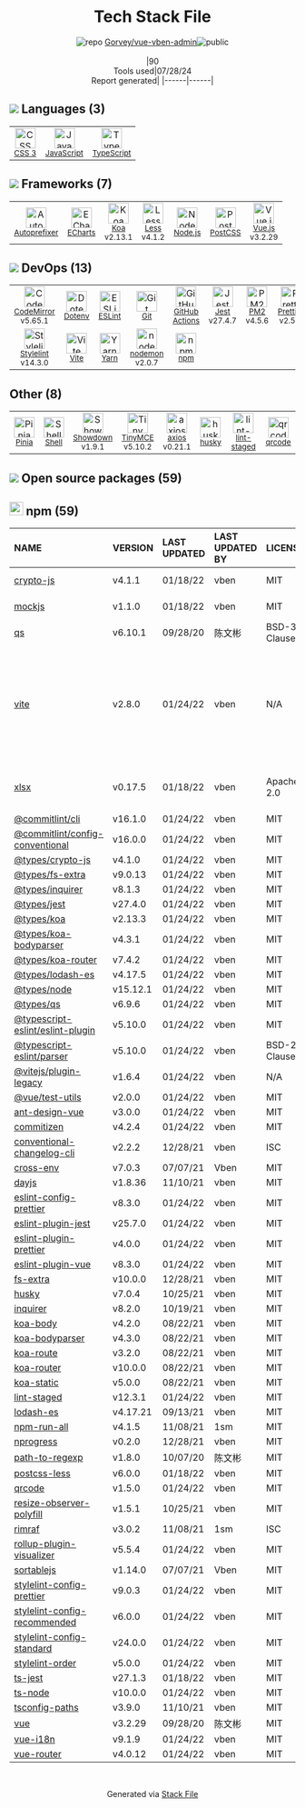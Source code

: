 <!--
&lt;--- Readme.md Snippet without images Start ---&gt;
## Tech Stack
Gorvey/vue-vben-admin is built on the following main stack:

- [JavaScript](https://developer.mozilla.org/en-US/docs/Web/JavaScript) – Languages
- [TypeScript](http://www.typescriptlang.org) – Languages
- [Autoprefixer](https://github.com/postcss/autoprefixer) – CSS Pre-processors / Extensions
- [ECharts](https://echarts.apache.org/en/index.html) – Charting Libraries
- [Koa](http://koajs.com/) – Microframeworks (Backend)
- [Less](http://lesscss.org/) – CSS Pre-processors / Extensions
- [Node.js](http://nodejs.org/) – Frameworks (Full Stack)
- [PostCSS](https://github.com/postcss/postcss) – CSS Pre-processors / Extensions
- [Vue.js](http://vuejs.org/) – Javascript UI Libraries
- [CodeMirror](http://codemirror.net/) – Text Editor
- [ESLint](http://eslint.org/) – Code Review
- [GitHub Actions](https://github.com/features/actions) – Continuous Integration
- [Jest](http://facebook.github.io/jest/) – Javascript Testing Framework
- [PM2](https://github.com/Unitech/pm2) – Node.js Process Manager
- [Prettier](https://prettier.io/) – Code Review
- [Stylelint](http://stylelint.io/) – Code Review
- [Vite](https://vitejs.dev/) – JS Build Tools / JS Task Runners
- [Yarn](https://yarnpkg.com/) – Front End Package Manager
- [nodemon](http://nodemon.io/) – node.js Application Monitoring
- [Shell](https://en.wikipedia.org/wiki/Shell_script) – Shells
- [Showdown](https://github.com/coreyti/showdown) – Javascript Utilities & Libraries
- [TinyMCE](https://www.tiny.cloud/) – Javascript Utilities & Libraries
- [axios](https://github.com/mzabriskie/axios) – Javascript Utilities & Libraries

Full tech stack [here](/techstack.md)

&lt;--- Readme.md Snippet without images End ---&gt;

&lt;--- Readme.md Snippet with images Start ---&gt;
## Tech Stack
Gorvey/vue-vben-admin is built on the following main stack:

- <img width='25' height='25' src='https://img.stackshare.io/service/1209/javascript.jpeg' alt='JavaScript'/> [JavaScript](https://developer.mozilla.org/en-US/docs/Web/JavaScript) – Languages
- <img width='25' height='25' src='https://img.stackshare.io/service/1612/bynNY5dJ.jpg' alt='TypeScript'/> [TypeScript](http://www.typescriptlang.org) – Languages
- <img width='25' height='25' src='https://img.stackshare.io/service/2202/72d087642cfce6fef6f2dabec5bf49e8_400x400.png' alt='Autoprefixer'/> [Autoprefixer](https://github.com/postcss/autoprefixer) – CSS Pre-processors / Extensions
- <img width='25' height='25' src='https://img.stackshare.io/service/4230/aSzYQa43_400x400.jpg' alt='ECharts'/> [ECharts](https://echarts.apache.org/en/index.html) – Charting Libraries
- <img width='25' height='25' src='https://img.stackshare.io/service/1726/5055057.png' alt='Koa'/> [Koa](http://koajs.com/) – Microframeworks (Backend)
- <img width='25' height='25' src='https://img.stackshare.io/service/1170/default_957cbc0168b4d37265e264469c888f776e57f42c.png' alt='Less'/> [Less](http://lesscss.org/) – CSS Pre-processors / Extensions
- <img width='25' height='25' src='https://img.stackshare.io/service/1011/n1JRsFeB_400x400.png' alt='Node.js'/> [Node.js](http://nodejs.org/) – Frameworks (Full Stack)
- <img width='25' height='25' src='https://img.stackshare.io/service/3339/rlFcjEdI.png' alt='PostCSS'/> [PostCSS](https://github.com/postcss/postcss) – CSS Pre-processors / Extensions
- <img width='25' height='25' src='https://img.stackshare.io/service/3837/paeckCWC.png' alt='Vue.js'/> [Vue.js](http://vuejs.org/) – Javascript UI Libraries
- <img width='25' height='25' src='https://img.stackshare.io/service/2490/E_fCaAi6.png' alt='CodeMirror'/> [CodeMirror](http://codemirror.net/) – Text Editor
- <img width='25' height='25' src='https://img.stackshare.io/service/3337/Q4L7Jncy.jpg' alt='ESLint'/> [ESLint](http://eslint.org/) – Code Review
- <img width='25' height='25' src='https://img.stackshare.io/service/11563/actions.png' alt='GitHub Actions'/> [GitHub Actions](https://github.com/features/actions) – Continuous Integration
- <img width='25' height='25' src='https://img.stackshare.io/service/830/jest.png' alt='Jest'/> [Jest](http://facebook.github.io/jest/) – Javascript Testing Framework
- <img width='25' height='25' src='https://img.stackshare.io/service/2237/757747.png' alt='PM2'/> [PM2](https://github.com/Unitech/pm2) – Node.js Process Manager
- <img width='25' height='25' src='https://img.stackshare.io/service/7035/default_66f265943abed56bcdbfca1c866a4261b1fbb063.jpg' alt='Prettier'/> [Prettier](https://prettier.io/) – Code Review
- <img width='25' height='25' src='https://img.stackshare.io/service/5446/V9JsvPul_400x400.jpg' alt='Stylelint'/> [Stylelint](http://stylelint.io/) – Code Review
- <img width='25' height='25' src='https://img.stackshare.io/service/21547/default_1aeac791cde11ff66cc0b20dcc6144eeb185c905.png' alt='Vite'/> [Vite](https://vitejs.dev/) – JS Build Tools / JS Task Runners
- <img width='25' height='25' src='https://img.stackshare.io/service/5848/44mC-kJ3.jpg' alt='Yarn'/> [Yarn](https://yarnpkg.com/) – Front End Package Manager
- <img width='25' height='25' src='https://img.stackshare.io/service/5577/preview.png' alt='nodemon'/> [nodemon](http://nodemon.io/) – node.js Application Monitoring
- <img width='25' height='25' src='https://img.stackshare.io/service/4631/default_c2062d40130562bdc836c13dbca02d318205a962.png' alt='Shell'/> [Shell](https://en.wikipedia.org/wiki/Shell_script) – Shells
- <img width='25' height='25' src='https://img.stackshare.io/no-img-open-source.png' alt='Showdown'/> [Showdown](https://github.com/coreyti/showdown) – Javascript Utilities & Libraries
- <img width='25' height='25' src='https://img.stackshare.io/service/3655/eVcDQYNK_400x400.png' alt='TinyMCE'/> [TinyMCE](https://www.tiny.cloud/) – Javascript Utilities & Libraries
- <img width='25' height='25' src='https://img.stackshare.io/no-img-open-source.png' alt='axios'/> [axios](https://github.com/mzabriskie/axios) – Javascript Utilities & Libraries

Full tech stack [here](/techstack.md)

&lt;--- Readme.md Snippet with images End ---&gt;
-->
<div align="center">

# Tech Stack File
![](https://img.stackshare.io/repo.svg "repo") [Gorvey/vue-vben-admin](https://github.com/Gorvey/vue-vben-admin)![](https://img.stackshare.io/public_badge.svg "public")
<br/><br/>
|90<br/>Tools used|07/28/24 <br/>Report generated|
|------|------|
</div>

## <img src='https://img.stackshare.io/languages.svg'/> Languages (3)
<table><tr>
  <td align='center'>
  <img width='36' height='36' src='https://img.stackshare.io/service/6727/css.png' alt='CSS 3'>
  <br>
  <sub><a href="https://developer.mozilla.org/en-US/docs/Web/CSS/CSS3">CSS 3</a></sub>
  <br>
  <sub></sub>
</td>

<td align='center'>
  <img width='36' height='36' src='https://img.stackshare.io/service/1209/javascript.jpeg' alt='JavaScript'>
  <br>
  <sub><a href="https://developer.mozilla.org/en-US/docs/Web/JavaScript">JavaScript</a></sub>
  <br>
  <sub></sub>
</td>

<td align='center'>
  <img width='36' height='36' src='https://img.stackshare.io/service/1612/bynNY5dJ.jpg' alt='TypeScript'>
  <br>
  <sub><a href="http://www.typescriptlang.org">TypeScript</a></sub>
  <br>
  <sub></sub>
</td>

</tr>
</table>

## <img src='https://img.stackshare.io/frameworks.svg'/> Frameworks (7)
<table><tr>
  <td align='center'>
  <img width='36' height='36' src='https://img.stackshare.io/service/2202/72d087642cfce6fef6f2dabec5bf49e8_400x400.png' alt='Autoprefixer'>
  <br>
  <sub><a href="https://github.com/postcss/autoprefixer">Autoprefixer</a></sub>
  <br>
  <sub></sub>
</td>

<td align='center'>
  <img width='36' height='36' src='https://img.stackshare.io/service/4230/aSzYQa43_400x400.jpg' alt='ECharts'>
  <br>
  <sub><a href="https://echarts.apache.org/en/index.html">ECharts</a></sub>
  <br>
  <sub></sub>
</td>

<td align='center'>
  <img width='36' height='36' src='https://img.stackshare.io/service/1726/5055057.png' alt='Koa'>
  <br>
  <sub><a href="http://koajs.com/">Koa</a></sub>
  <br>
  <sub>v2.13.1</sub>
</td>

<td align='center'>
  <img width='36' height='36' src='https://img.stackshare.io/service/1170/default_957cbc0168b4d37265e264469c888f776e57f42c.png' alt='Less'>
  <br>
  <sub><a href="http://lesscss.org/">Less</a></sub>
  <br>
  <sub>v4.1.2</sub>
</td>

<td align='center'>
  <img width='36' height='36' src='https://img.stackshare.io/service/1011/n1JRsFeB_400x400.png' alt='Node.js'>
  <br>
  <sub><a href="http://nodejs.org/">Node.js</a></sub>
  <br>
  <sub></sub>
</td>

<td align='center'>
  <img width='36' height='36' src='https://img.stackshare.io/service/3339/rlFcjEdI.png' alt='PostCSS'>
  <br>
  <sub><a href="https://github.com/postcss/postcss">PostCSS</a></sub>
  <br>
  <sub></sub>
</td>

<td align='center'>
  <img width='36' height='36' src='https://img.stackshare.io/service/3837/paeckCWC.png' alt='Vue.js'>
  <br>
  <sub><a href="http://vuejs.org/">Vue.js</a></sub>
  <br>
  <sub>v3.2.29</sub>
</td>

</tr>
</table>

## <img src='https://img.stackshare.io/devops.svg'/> DevOps (13)
<table><tr>
  <td align='center'>
  <img width='36' height='36' src='https://img.stackshare.io/service/2490/E_fCaAi6.png' alt='CodeMirror'>
  <br>
  <sub><a href="http://codemirror.net/">CodeMirror</a></sub>
  <br>
  <sub>v5.65.1</sub>
</td>

<td align='center'>
  <img width='36' height='36' src='https://img.stackshare.io/service/8067/default_90dcb1286af7685c68df319c764b80704df1155b.png' alt='Dotenv'>
  <br>
  <sub><a href="https://github.com/motdotla/dotenv">Dotenv</a></sub>
  <br>
  <sub></sub>
</td>

<td align='center'>
  <img width='36' height='36' src='https://img.stackshare.io/service/3337/Q4L7Jncy.jpg' alt='ESLint'>
  <br>
  <sub><a href="http://eslint.org/">ESLint</a></sub>
  <br>
  <sub></sub>
</td>

<td align='center'>
  <img width='36' height='36' src='https://img.stackshare.io/service/1046/git.png' alt='Git'>
  <br>
  <sub><a href="http://git-scm.com/">Git</a></sub>
  <br>
  <sub></sub>
</td>

<td align='center'>
  <img width='36' height='36' src='https://img.stackshare.io/service/11563/actions.png' alt='GitHub Actions'>
  <br>
  <sub><a href="https://github.com/features/actions">GitHub Actions</a></sub>
  <br>
  <sub></sub>
</td>

<td align='center'>
  <img width='36' height='36' src='https://img.stackshare.io/service/830/jest.png' alt='Jest'>
  <br>
  <sub><a href="http://facebook.github.io/jest/">Jest</a></sub>
  <br>
  <sub>v27.4.7</sub>
</td>

<td align='center'>
  <img width='36' height='36' src='https://img.stackshare.io/service/2237/757747.png' alt='PM2'>
  <br>
  <sub><a href="https://github.com/Unitech/pm2">PM2</a></sub>
  <br>
  <sub>v4.5.6</sub>
</td>

<td align='center'>
  <img width='36' height='36' src='https://img.stackshare.io/service/7035/default_66f265943abed56bcdbfca1c866a4261b1fbb063.jpg' alt='Prettier'>
  <br>
  <sub><a href="https://prettier.io/">Prettier</a></sub>
  <br>
  <sub>v2.5.1</sub>
</td>

</tr>
<tr>
  <td align='center'>
  <img width='36' height='36' src='https://img.stackshare.io/service/5446/V9JsvPul_400x400.jpg' alt='Stylelint'>
  <br>
  <sub><a href="http://stylelint.io/">Stylelint</a></sub>
  <br>
  <sub>v14.3.0</sub>
</td>

<td align='center'>
  <img width='36' height='36' src='https://img.stackshare.io/service/21547/default_1aeac791cde11ff66cc0b20dcc6144eeb185c905.png' alt='Vite'>
  <br>
  <sub><a href="https://vitejs.dev/">Vite</a></sub>
  <br>
  <sub></sub>
</td>

<td align='center'>
  <img width='36' height='36' src='https://img.stackshare.io/service/5848/44mC-kJ3.jpg' alt='Yarn'>
  <br>
  <sub><a href="https://yarnpkg.com/">Yarn</a></sub>
  <br>
  <sub></sub>
</td>

<td align='center'>
  <img width='36' height='36' src='https://img.stackshare.io/service/5577/preview.png' alt='nodemon'>
  <br>
  <sub><a href="http://nodemon.io/">nodemon</a></sub>
  <br>
  <sub>v2.0.7</sub>
</td>

<td align='center'>
  <img width='36' height='36' src='https://img.stackshare.io/service/1120/lejvzrnlpb308aftn31u.png' alt='npm'>
  <br>
  <sub><a href="https://www.npmjs.com/">npm</a></sub>
  <br>
  <sub></sub>
</td>

</tr>
</table>

## Other (8)
<table><tr>
  <td align='center'>
  <img width='36' height='36' src='https://img.stackshare.io/service/48301/default_0cffd727391e16b2a8bd6edbcffc0255a3a541d0.png' alt='Pinia'>
  <br>
  <sub><a href="https://pinia.vuejs.org/">Pinia</a></sub>
  <br>
  <sub></sub>
</td>

<td align='center'>
  <img width='36' height='36' src='https://img.stackshare.io/service/4631/default_c2062d40130562bdc836c13dbca02d318205a962.png' alt='Shell'>
  <br>
  <sub><a href="https://en.wikipedia.org/wiki/Shell_script">Shell</a></sub>
  <br>
  <sub></sub>
</td>

<td align='center'>
  <img width='36' height='36' src='https://img.stackshare.io/no-img-open-source.png' alt='Showdown'>
  <br>
  <sub><a href="https://github.com/coreyti/showdown">Showdown</a></sub>
  <br>
  <sub>v1.9.1</sub>
</td>

<td align='center'>
  <img width='36' height='36' src='https://img.stackshare.io/service/3655/eVcDQYNK_400x400.png' alt='TinyMCE'>
  <br>
  <sub><a href="https://www.tiny.cloud/">TinyMCE</a></sub>
  <br>
  <sub>v5.10.2</sub>
</td>

<td align='center'>
  <img width='36' height='36' src='https://img.stackshare.io/no-img-open-source.png' alt='axios'>
  <br>
  <sub><a href="https://github.com/mzabriskie/axios">axios</a></sub>
  <br>
  <sub>v0.21.1</sub>
</td>

<td align='center'>
  <img width='36' height='36' src='https://img.stackshare.io/service/9527/5502029.jpeg' alt='husky'>
  <br>
  <sub><a href="https://github.com/typicode/husky">husky</a></sub>
  <br>
  <sub></sub>
</td>

<td align='center'>
  <img width='36' height='36' src='https://img.stackshare.io/service/10577/11071.jpeg' alt='lint-staged'>
  <br>
  <sub><a href="https://github.com/okonet/lint-staged">lint-staged</a></sub>
  <br>
  <sub></sub>
</td>

<td align='center'>
  <img width='36' height='36' src='https://img.stackshare.io/service/8580/no-img-open-source.png' alt='qrcode'>
  <br>
  <sub><a href="http://goqr.me/">qrcode</a></sub>
  <br>
  <sub></sub>
</td>

</tr>
</table>


## <img src='https://img.stackshare.io/group.svg' /> Open source packages (59)</h2>

## <img width='24' height='24' src='https://img.stackshare.io/service/1120/lejvzrnlpb308aftn31u.png'/> npm (59)

|NAME|VERSION|LAST UPDATED|LAST UPDATED BY|LICENSE|VULNERABILITIES|
|:------|:------|:------|:------|:------|:------|
|[crypto-js](https://www.npmjs.com/crypto-js)|v4.1.1|01/18/22|vben |MIT|[CVE-2023-46233](https://github.com/advisories/GHSA-xwcq-pm8m-c4vf) (Critical)|
|[mockjs](https://www.npmjs.com/mockjs)|v1.1.0|01/18/22|vben |MIT|[CVE-2023-26158](https://github.com/advisories/GHSA-mh8j-9jvh-gjf6) (High)|
|[qs](https://www.npmjs.com/qs)|v6.10.1|09/28/20|陈文彬 |BSD-3-Clause|[CVE-2022-24999](https://github.com/advisories/GHSA-hrpp-h998-j3pp) (High)|
|[vite](https://www.npmjs.com/vite)|v2.8.0|01/24/22|vben |N/A|[CVE-2024-23331](https://github.com/advisories/GHSA-c24v-8rfc-w8vw) (High)<br/>[CVE-2023-34092](https://github.com/advisories/GHSA-353f-5xf4-qw67) (High)<br/>[CVE-2024-31207](https://github.com/advisories/GHSA-8jhw-289h-jh2g) (Moderate)<br/>[CVE-2022-35204](https://github.com/advisories/GHSA-mv48-hcvh-8jj8) (Moderate)|
|[xlsx](https://www.npmjs.com/xlsx)|v0.17.5|01/18/22|vben |Apache-2.0|[CVE-2024-22363](https://github.com/advisories/GHSA-5pgg-2g8v-p4x9) (High)<br/>[CVE-2023-30533](https://github.com/advisories/GHSA-4r6h-8v6p-xvw6) (High)|
|[@commitlint/cli](https://www.npmjs.com/@commitlint/cli)|v16.1.0|01/24/22|vben |MIT|N/A|
|[@commitlint/config-conventional](https://www.npmjs.com/@commitlint/config-conventional)|v16.0.0|01/24/22|vben |MIT|N/A|
|[@types/crypto-js](https://www.npmjs.com/@types/crypto-js)|v4.1.0|01/24/22|vben |MIT|N/A|
|[@types/fs-extra](https://www.npmjs.com/@types/fs-extra)|v9.0.13|01/24/22|vben |MIT|N/A|
|[@types/inquirer](https://www.npmjs.com/@types/inquirer)|v8.1.3|01/24/22|vben |MIT|N/A|
|[@types/jest](https://www.npmjs.com/@types/jest)|v27.4.0|01/24/22|vben |MIT|N/A|
|[@types/koa](https://www.npmjs.com/@types/koa)|v2.13.3|01/24/22|vben |MIT|N/A|
|[@types/koa-bodyparser](https://www.npmjs.com/@types/koa-bodyparser)|v4.3.1|01/24/22|vben |MIT|N/A|
|[@types/koa-router](https://www.npmjs.com/@types/koa-router)|v7.4.2|01/24/22|vben |MIT|N/A|
|[@types/lodash-es](https://www.npmjs.com/@types/lodash-es)|v4.17.5|01/24/22|vben |MIT|N/A|
|[@types/node](https://www.npmjs.com/@types/node)|v15.12.1|01/24/22|vben |MIT|N/A|
|[@types/qs](https://www.npmjs.com/@types/qs)|v6.9.6|01/24/22|vben |MIT|N/A|
|[@typescript-eslint/eslint-plugin](https://www.npmjs.com/@typescript-eslint/eslint-plugin)|v5.10.0|01/24/22|vben |MIT|N/A|
|[@typescript-eslint/parser](https://www.npmjs.com/@typescript-eslint/parser)|v5.10.0|01/24/22|vben |BSD-2-Clause|N/A|
|[@vitejs/plugin-legacy](https://www.npmjs.com/@vitejs/plugin-legacy)|v1.6.4|01/24/22|vben |N/A|N/A|
|[@vue/test-utils](https://www.npmjs.com/@vue/test-utils)|v2.0.0|01/24/22|vben |MIT|N/A|
|[ant-design-vue](https://www.npmjs.com/ant-design-vue)|v3.0.0|01/24/22|vben |MIT|N/A|
|[commitizen](https://www.npmjs.com/commitizen)|v4.2.4|01/24/22|vben |MIT|N/A|
|[conventional-changelog-cli](https://www.npmjs.com/conventional-changelog-cli)|v2.2.2|12/28/21|vben |ISC|N/A|
|[cross-env](https://www.npmjs.com/cross-env)|v7.0.3|07/07/21|Vben |MIT|N/A|
|[dayjs](https://www.npmjs.com/dayjs)|v1.8.36|11/10/21|vben |MIT|N/A|
|[eslint-config-prettier](https://www.npmjs.com/eslint-config-prettier)|v8.3.0|01/24/22|vben |MIT|N/A|
|[eslint-plugin-jest](https://www.npmjs.com/eslint-plugin-jest)|v25.7.0|01/24/22|vben |MIT|N/A|
|[eslint-plugin-prettier](https://www.npmjs.com/eslint-plugin-prettier)|v4.0.0|01/24/22|vben |MIT|N/A|
|[eslint-plugin-vue](https://www.npmjs.com/eslint-plugin-vue)|v8.3.0|01/24/22|vben |MIT|N/A|
|[fs-extra](https://www.npmjs.com/fs-extra)|v10.0.0|12/28/21|vben |MIT|N/A|
|[husky](https://www.npmjs.com/husky)|v7.0.4|10/25/21|vben |MIT|N/A|
|[inquirer](https://www.npmjs.com/inquirer)|v8.2.0|10/19/21|vben |MIT|N/A|
|[koa-body](https://www.npmjs.com/koa-body)|v4.2.0|08/22/21|vben |MIT|N/A|
|[koa-bodyparser](https://www.npmjs.com/koa-bodyparser)|v4.3.0|08/22/21|vben |MIT|N/A|
|[koa-route](https://www.npmjs.com/koa-route)|v3.2.0|08/22/21|vben |MIT|N/A|
|[koa-router](https://www.npmjs.com/koa-router)|v10.0.0|08/22/21|vben |MIT|N/A|
|[koa-static](https://www.npmjs.com/koa-static)|v5.0.0|08/22/21|vben |MIT|N/A|
|[lint-staged](https://www.npmjs.com/lint-staged)|v12.3.1|01/24/22|vben |MIT|N/A|
|[lodash-es](https://www.npmjs.com/lodash-es)|v4.17.21|09/13/21|vben |MIT|N/A|
|[npm-run-all](https://www.npmjs.com/npm-run-all)|v4.1.5|11/08/21|1sm |MIT|N/A|
|[nprogress](https://www.npmjs.com/nprogress)|v0.2.0|12/28/21|vben |MIT|N/A|
|[path-to-regexp](https://www.npmjs.com/path-to-regexp)|v1.8.0|10/07/20|陈文彬 |MIT|N/A|
|[postcss-less](https://www.npmjs.com/postcss-less)|v6.0.0|01/18/22|vben |MIT|N/A|
|[qrcode](https://www.npmjs.com/qrcode)|v1.5.0|01/24/22|vben |MIT|N/A|
|[resize-observer-polyfill](https://www.npmjs.com/resize-observer-polyfill)|v1.5.1|10/25/21|vben |MIT|N/A|
|[rimraf](https://www.npmjs.com/rimraf)|v3.0.2|11/08/21|1sm |ISC|N/A|
|[rollup-plugin-visualizer](https://www.npmjs.com/rollup-plugin-visualizer)|v5.5.4|01/24/22|vben |MIT|N/A|
|[sortablejs](https://www.npmjs.com/sortablejs)|v1.14.0|07/07/21|Vben |MIT|N/A|
|[stylelint-config-prettier](https://www.npmjs.com/stylelint-config-prettier)|v9.0.3|01/24/22|vben |MIT|N/A|
|[stylelint-config-recommended](https://www.npmjs.com/stylelint-config-recommended)|v6.0.0|01/24/22|vben |MIT|N/A|
|[stylelint-config-standard](https://www.npmjs.com/stylelint-config-standard)|v24.0.0|01/24/22|vben |MIT|N/A|
|[stylelint-order](https://www.npmjs.com/stylelint-order)|v5.0.0|01/24/22|vben |MIT|N/A|
|[ts-jest](https://www.npmjs.com/ts-jest)|v27.1.3|01/18/22|vben |MIT|N/A|
|[ts-node](https://www.npmjs.com/ts-node)|v10.0.0|01/24/22|vben |MIT|N/A|
|[tsconfig-paths](https://www.npmjs.com/tsconfig-paths)|v3.9.0|11/10/21|vben |MIT|N/A|
|[vue](https://www.npmjs.com/vue)|v3.2.29|09/28/20|陈文彬 |MIT|N/A|
|[vue-i18n](https://www.npmjs.com/vue-i18n)|v9.1.9|01/24/22|vben |MIT|N/A|
|[vue-router](https://www.npmjs.com/vue-router)|v4.0.12|01/24/22|vben |MIT|N/A|

<br/>
<div align='center'>

Generated via [Stack File](https://github.com/marketplace/stack-file)
